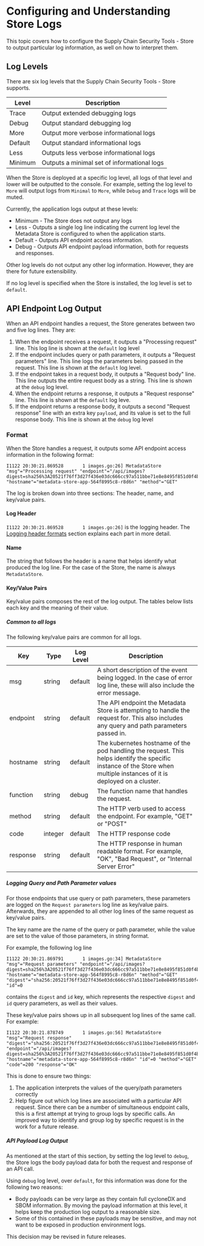 # Configuring and Understanding Store Logs

This topic covers how to configure the Supply Chain Security Tools - Store to output particular log information, as well on how to interpret them.

## Log Levels

There are six log levels that the Supply Chain Security Tools - Store supports. 

| Level   |            Description                      |
| ------- | ------------------------------------------- |
| Trace   | Output extended debugging logs              |
| Debug   | Output standard debugging log               |
| More    | Output more verbose informational logs      |
| Default | Output standard informational logs          |
| Less    | Outputs less verbose informational logs     |
| Minimum | Outputs a minimal set of informational logs |

When the Store is deployed at a specific log level, all logs of that level and lower will be outputted to the console. For example, setting the log level to `More` will output logs from `Minimal` to `More`, while `Debug` and `Trace` logs will be muted.

Currently, the application logs output at these levels:
* Minimum - The Store does not output any logs
* Less - Outputs a single log line indicating the current log level the Metadata Store is configured to when the application starts.
* Default - Outputs API endpoint access information.
* Debug - Outputs API endpoint payload information, both for requests and responses.

Other log levels do not output any other log information. However, they are there for future extensibility.

If no log level is specified when the Store is installed, the log level is set to `default`.

## API Endpoint Log Output

When an API endpoint handles a request, the Store generates between two and five log lines. They are:
1. When the endpoint receives a request, it outputs a "Processing request" line. This log line is shown at the `default` log level
1. If the endpoint includes query or path parameters, it outputs a "Request parameters" line. This line logs the parameters being passed in the request. This line is shown at the `default` log level.
1. If the endpoint takes in a request body, it outputs a "Request body" line. This line outputs the entire request body as a string. This line is shown at the `debug` log level.
1. When the endpoint returns a response, it outputs a "Request response" line. This line is shown at the `default` log leve.
1. If the endpoint returns a response body, it outputs a second "Request response" line with an extra key `payload`, and its value is set to the full response body. This line is shown at the `debug` log level

### Format
When the Store handles a request, it outputs some API endpoint access information in the following format:
```text
I1122 20:30:21.869528       1 images.go:26] MetadataStore "msg"="Processing request" "endpoint"="/api/images?digest=sha256%3A20521f76ff3d27f436e03dc666cc97a511bbe71e8e8495f851d0f4bf57b0bab6" "hostname"="metadata-store-app-564f8995c8-r8d6n" "method"="GET"
```

The log is broken down into three sections: The header, name, and key/value pairs.

#### Log Header
`I1122 20:30:21.869528       1 images.go:26]` is the logging header. The [Logging header formats](https://github.com/kubernetes/community/blob/master/contributors/devel/sig-instrumentation/logging.md#logging-header-formats) section explains each part in more detail.

#### Name
The string that follows the header is a name that helps identify what produced the log line. For the case of the Store, the name is always `MetadataStore`.

#### Key/Value Pairs
Key/value pairs composes the rest of the log output. The tables below lists each key and the meaning of their value.

##### Common to all logs
The following key/value pairs are common for all logs.

| Key | Type | Log Level | Description |
| --- | ---- | ----------| ------------|
| msg | string | default | A short description of the event being logged. In the case of error log line, these will also include the error message. |
| endpoint | string | default | The API endpoint the Metadata Store is attempting to handle the request for. This also includes any query and path parameters passed in. |
| hostname | string | default | The kubernetes hostname of the pod handling the request. This helps identify the specific instance of the Store when multiple instances of it is deployed on a cluster. |
| function | string | debug | The function name that handles the request. |
| method | string | default |The HTTP verb used to access the endpoint. For example, "GET" or "POST" |
| code | integer | default | The HTTP response code |
| response | string | default | The HTTP response in human readable format. For example, "OK", "Bad Request", or "Internal Server Error" |

##### Logging Query and Path Parameter values

For those endpoints that use query or path parameters, these parameters are logged on the `Request parameters` log line as key/value pairs. Afterwards, they are appended to all other log lines of the same request as key/value pairs.

The key name are the name of the query or path parameter, while the value are set to the value of those parameters, in string format.

For example, the following log line
```text
I1122 20:30:21.869791       1 images.go:34] MetadataStore "msg"="Request parameters" "endpoint"="/api/images?digest=sha256%3A20521f76ff3d27f436e03dc666cc97a511bbe71e8e8495f851d0f4bf57b0bab6" "hostname"="metadata-store-app-564f8995c8-r8d6n" "method"="GET" "digest"="sha256:20521f76ff3d27f436e03dc666cc97a511bbe71e8e8495f851d0f4bf57b0bab6" "id"=0
```
contains the `digest` and `id` key, which represents the respective `digest` and `id` query parameters, as well as their values. 

These key/value pairs shows up in all subsequent log lines of the same call. For example:
```text
I1122 20:30:21.878749       1 images.go:56] MetadataStore "msg"="Request response" "digest"="sha256:20521f76ff3d27f436e03dc666cc97a511bbe71e8e8495f851d0f4bf57b0bab6" "endpoint"="/api/images?digest=sha256%3A20521f76ff3d27f436e03dc666cc97a511bbe71e8e8495f851d0f4bf57b0bab6" "hostname"="metadata-store-app-564f8995c8-r8d6n" "id"=0 "method"="GET" "code"=200 "response"="OK"
```

This is done to ensure two things:
1. The application interprets the values of the query/path parameters correctly
2. Help figure out which log lines are associated with a particular API request. Since there can be a number of simultaneous endpoint calls, this is a first attempt at trying to group logs by specific calls. An improved way to identify and group log by specific request is in the work for a future release.

##### API Payload Log Output
As mentioned at the start of this section, by setting the log level to `debug`, the Store logs the body payload data for both the request and response of an API call.

Using `debug` log level, over `default`, for this information was done for the following two reasons:
* Body payloads can be very large as they contain full cycloneDX and SBOM information. By moving the payload information at this level, it helps keep the production log output to a reasonable size.
* Some of this contained in these payloads may be sensitive, and may not want to be exposed in production environment logs.

This decision may be revised in future releases.



